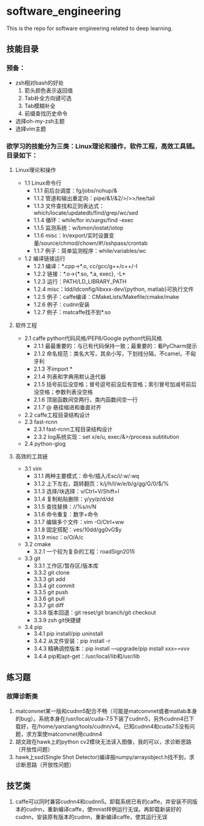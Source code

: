 # software\_engineering
This is the repo for software engineering related to deep learning.

## 技能目录
### 预备：
- zsh相对bash的好处
	1. 箭头颜色表示返回值
	2. Tab补全方向键可选
	3. Tab模糊补全
	4. 前缀查找历史命令
- 选择oh-my-zsh主题
- 选择vim主题

### 欲学习的技能分为三类：Linux理论和操作，软件工程，高效工具链。目录如下：
1. Linux理论和操作
	- 1.1 Linux命令行
		- 1.1.1 前后台调度：fg/jobs/nohup/&
		- 1.1.2 管道和输出重定向：pipe/&1/&2/\>/\>\>/tee/tail
		- 1.1.3 文件查找和正则表达式：which/locate/updatedb/find/grep/wc/sed
		- 1.1.4 循环：while/for in/xargs/find -exec
		- 1.1.5 监测系统：w/bmon/iostat/iotop
		- 1.1.6 misc：ln/export/实时设置变量/source/chmod/chown/#!/sshpass/crontab
		- 1.1.7 例子：简单监测程序：while/variables/wc
	- 1.2 编译链接运行
		- 1.2.1 编译：\*.cpp-\>\*.o, cc/gcc/g++/c++/-I
		- 1.2.2 链接：\*.o-\>{\*.so, \*.a, exec}, -L\*
		- 1.2.3 运行：PATH/LD\_LIBRARY\_PATH
		- 1.2.4 misc：ldd/ldconfig/libxxx-dev/{python, matlab}可执行文件
		- 1.2.5 例子：caffe编译：CMakeLists/Makefile/cmake/make
		- 1.2.6 例子：cudnn安装
		- 1.2.7 例子：matcaffe找不到\*.so

2. 软件工程
	- 2.1 caffe python代码风格/PEP8/Google python代码风格
		- 2.1.1 最最重要的：与已有代码保持一致；最重要的：看PyCharm提示
		- 2.1.2 命名规范：类名大写，其余小写，下划线分隔，不camel，不匈牙利
		- 2.1.3 不import \*
		- 2.1.4 列表和字典用默认迭代器
		- 2.1.5 括号前后没空格；冒号逗号前没后有空格；索引冒号加减号前后没空格；参数列表没空格
		- 2.1.6 顶层函数间空两行，类内函数间空一行
		- 2.1.7 @ 悬挂缩进和垂直对齐
	- 2.2 caffe工程目录结构设计
	- 2.3 fast-rcnn
		- 2.3.1 fast-rcnn工程目录结构设计
		- 2.3.2 log系统实现：set x/e/u, exec/&\>/process subtitution
	- 2.4 python-glog
3. 高效的工具链
	- 3.1  vim
		- 3.1.1 两种主要模式：命令/插入/Esc/i/:w/:wq
		- 3.1.2 上下左右，跳转翻页：k/j/h/l/w/e/b/g/gg/G/0/$/%
		- 3.1.3 选择/块选择：v/Ctrl+V/Shift+I
		- 3.1.4 复制粘贴删除：y/yy/p/d/dd
		- 3.1.5 查找替换：//%s/n/N
		- 3.1.6 命令重复：数字+命令
		- 3.1.7 编辑多个文件：vim -O/Ctrl+ww
		- 3.1.8 固定搭配：ves/10dd/gg0vG$y
		- 3.1.9 misc：o/O/A/c
	- 3.2 cmake
		- 3.2.1 一个较为复杂的工程：roadSign2015
	- 3.3 git
		- 3.3.1 工作区/暂存区/版本库
		- 3.3.2 git clone
		- 3.3.3 git add
		- 3.3.4 git commit
		- 3.3.5 git push
		- 3.3.6 git pull
		- 3.3.7 git diff
		- 3.3.8 版本回退：git reset/git branch/git checkout
		- 3.3.9 zsh git快捷键
	- 3.4 pip
		- 3.4.1 pip install/pip uninstall
		- 3.4.2 从文件安装：pip install -r
		- 3.4.3 精确调控版本：pip install —upgrade/pip install xxx==vvv
		- 3.4.4 pip和apt-get：/usr/local/lib和/usr/lib

## 练习题
### 故障诊断类
1. matconvnet某一版和cudnn5配合不畅（可能是matconvnet或者matlab本身的bug）。系统本身在/usr/local/cuda-7.5下装了cudnn5，另外cudnn4已下载好，在/home/yanziang/tools/cudnn/v4。已知cudnn4和cuda7.5没有问题，求方案使matconvnet用cudnn4
2. 胡文政在hawk上的python cv2模块无法读入图像，我的可以，求诊断思路（开放性问题）
3. hawk上ssd(Single Shot Detector)编译报numpy/arrayobject.h找不到，求诊断思路（开放性问题）

## 技艺类
1. caffe可以同时兼容cudnn4和cudnn5。卸载系统已有的caffe，并安装不同版本的cudnn，重新编译caffe，使mnist样例运行无误。再卸载新装好的cudnn，安装原有版本的cudnn，重新编译caffe，使其运行无误
